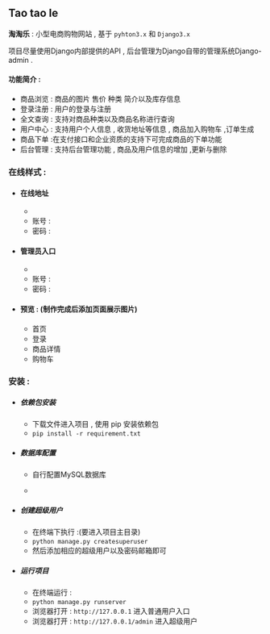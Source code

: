 ## Tao tao le
**淘淘乐** : 小型电商购物网站 , 基于 `pyhton3.x` 和 `Django3.x`

项目尽量使用Django内部提供的API , 后台管理为Django自带的管理系统Django-admin .

#### 功能简介 : 

- 商品浏览 : 商品的图片 售价 种类 简介以及库存信息
- 登录注册 : 用户的登录与注册
- 全文查询 : 支持对商品种类以及商品名称进行查询
- 用户中心 : 支持用户个人信息 , 收货地址等信息 , 商品加入购物车 ,订单生成
- 商品下单 :在支付接口和企业资质的支持下可完成商品的下单功能
- 后台管理 : 支持后台管理功能 , 商品及用户信息的增加 ,更新与删除 

### 在线样式 :

- #### 在线地址

  - 
  - 账号 :
  - 密码 :

- #### 管理员入口

  - 
  - 账号 :
  - 密码 :

- #### 预览 : (制作完成后添加页面展示图片)

  - 首页
  - 登录
  - 商品详情
  - 购物车

### 安装 :

- ##### 依赖包安装

  - 下载文件进入项目 , 使用 pip 安装依赖包
  - `pip install -r requirement.txt`

- ##### 数据库配置

  - 自行配置MySQL数据库

  - ```python
    
    ```

- ##### 创建超级用户

  - 在终端下执行 :(要进入项目主目录)
  - `python manage.py createsuperuser`
  - 然后添加相应的超级用户以及密码邮箱即可

- ##### 运行项目

  - 在终端运行 : 
  - `python manage.py runserver`
  - 浏览器打开 : `http://127.0.0.1` 进入普通用户入口
  - 浏览器打开 : `http://127.0.0.1/admin` 进入超级用户

